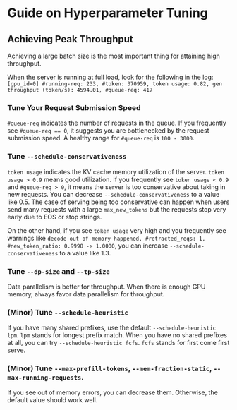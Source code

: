 # Guide on Hyperparameter Tuning

## Achieving Peak Throughput

Achieving a large batch size is the most important thing for attaining high throughput.

When the server is running at full load, look for the following in the log:
```[gpu_id=0] #running-req: 233, #token: 370959, token usage: 0.82, gen throughput (token/s): 4594.01, #queue-req: 417```

### Tune Your Request Submission Speed
`#queue-req` indicates the number of requests in the queue. If you frequently see `#queue-req == 0`, it suggests you are bottlenecked by the request submission speed.
A healthy range for `#queue-req` is `100 - 3000`.

### Tune `--schedule-conservativeness`
`token usage` indicates the KV cache memory utilization of the server. `token usage > 0.9` means good utilization.
If you frequently see `token usage < 0.9` and `#queue-req > 0`, it means the server is too conservative about taking in new requests. You can decrease `--schedule-conservativeness` to a value like 0.5.
The case of serving being too conservative can happen when users send many requests with a large `max_new_tokens` but the requests stop very early due to EOS or stop strings.

On the other hand, if you see `token usage` very high and you frequently see warnings like
`decode out of memory happened, #retracted_reqs: 1, #new_token_ratio: 0.9998 -> 1.0000`, you can increase `--schedule-conservativeness` to a value like 1.3.

### Tune `--dp-size` and `--tp-size`
Data parallelism is better for throughput. When there is enough GPU memory, always favor data parallelism for throughput.

### (Minor) Tune `--schedule-heuristic`
If you have many shared prefixes, use the default `--schedule-heuristic lpm`. `lpm` stands for longest prefix match.
When you have no shared prefixes at all, you can try `--schedule-heuristic fcfs`. `fcfs` stands for first come first serve.

### (Minor) Tune `--max-prefill-tokens`, `--mem-fraction-static`, `--max-running-requests`.
If you see out of memory errors, you can decrease them. Otherwise, the default value should work well.